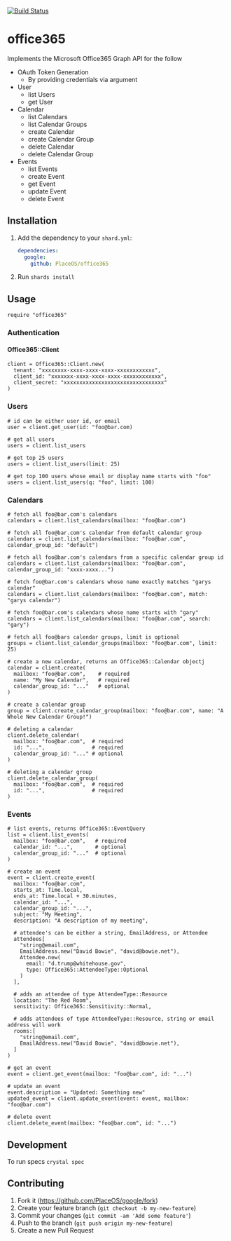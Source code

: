[![Build Status](https://travis-ci.com/PlaceOS/office365.svg?branch=master)](https://travis-ci.com/PlaceOS/office365)

# office365

Implements the Microsoft Office365 Graph API for the follow

* OAuth Token Generation
  - By providing credentials via argument
* User
  - list Users
  - get User
* Calendar
  - list Calendars
  - list Calendar Groups
  - create Calendar
  - create Calendar Group
  - delete Calendar
  - delete Calendar Group
* Events
  - list Events
  - create Event
  - get Event
  - update Event
  - delete Event


## Installation

1. Add the dependency to your `shard.yml`:

   ```yaml
   dependencies:
     google:
       github: PlaceOS/office365
   ```

2. Run `shards install`

## Usage

```crystal
require "office365"
```

### Authentication

#### Office365::Client

```crystal
client = Office365::Client.new(
  tenant: "xxxxxxxx-xxxx-xxxx-xxxx-xxxxxxxxxxxx",
  client_id: "xxxxxxx-xxxx-xxxx-xxxx-xxxxxxxxxxxx",
  client_secret: "xxxxxxxxxxxxxxxxxxxxxxxxxxxxxxxx"
)
```

### Users

```crystal
# id can be either user id, or email
user = client.get_user(id: "foo@bar.com)

# get all users
users = client.list_users

# get top 25 users
users = client.list_users(limit: 25)

# get top 100 users whose email or display name starts with "foo"
users = client.list_users(q: "foo", limit: 100)
```

### Calendars

```crystal
# fetch all foo@bar.com's calendars
calendars = client.list_calendars(mailbox: "foo@bar.com")

# fetch all foo@bar.com's calendar from default calendar group
calendars = client.list_calendars(mailbox: "foo@bar.com", calendar_group_id: "default")

# fetch all foo@bar.com's calendars from a specific calendar group id
calendars = client.list_calendars(mailbox: "foo@bar.com", calendar_group_id: "xxxx-xxxx...")

# fetch foo@bar.com's calendars whose name exactly matches "garys calendar"
calendars = client.list_calendars(mailbox: "foo@bar.com", match: "garys calendar")

# fetch foo@bar.com's calendars whose name starts with "gary"
calendars = client.list_calendars(mailbox: "foo@bar.com", search: "gary")

# fetch all foo@bars calendar groups, limit is optional
groups = client.list_calendar_groups(mailbox: "foo@bar.com", limit: 25)

# create a new calendar, returns an Office365::Calendar objectj
calendar = client.create(
  mailbox: "foo@bar.com",    # required
  name: "My New Calendar",   # required
  calendar_group_id: "..."   # optional
)

# create a calendar group
group = client.create_calendar_group(mailbox: "foo@bar.com", name: "A Whole New Calendar Group!")

# deleting a calendar
client.delete_calendar(
  mailbox: "foo@bar.com",  # required
  id: "...",               # required
  calendar_group_id: "..." # optional
)

# deleting a calendar group
client.delete_calendar_group(
  mailbox: "foo@bar.com",  # required
  id: "...",               # required
)
```

### Events
```crystal
# list events, returns Office365::EventQuery
list = client.list_events(
  mailbox: "foo@bar.com",   # required
  calendar_id: "...",       # optional
  calendar_group_id: "..."  # optional
)

# create an event
event = client.create_event(
  mailbox: "foo@bar.com",
  starts_at: Time.local,
  ends_at: Time.local + 30.minutes,
  calendar_id: "...",
  calendar_group_id: "...",
  subject: "My Meeting",
  description: "A description of my meeting",

  # attendee's can be either a string, EmailAddress, or Attendee
  attendees[
    "string@email.com",
    EmailAddress.new("David Bowie", "david@bowie.net"),
    Attendee.new(
      email: "d.trump@whitehouse.gov",
      type: Office365::AttendeeType::Optional
    )
  ],

  # adds an attendee of type AttendeeType::Resource
  location: "The Red Room",
  sensitivity: Office365::Sensitivity::Normal,

  # adds attendees of type AttendeeType::Resource, string or email address will work
  rooms:[
    "string@email.com",
    EmailAddress.new("David Bowie", "david@bowie.net"),
  ]
)

# get an event
event = client.get_event(mailbox: "foo@bar.com", id: "...")

# update an event
event.description = "Updated: Something new" 
updated_event = client.update_event(event: event, mailbox: "foo@bar.com")

# delete event
client.delete_event(mailbox: "foo@bar.com", id: "...")
```


## Development

To run specs `crystal spec`

## Contributing

1. Fork it (<https://github.com/PlaceOS/google/fork>)
2. Create your feature branch (`git checkout -b my-new-feature`)
3. Commit your changes (`git commit -am 'Add some feature'`)
4. Push to the branch (`git push origin my-new-feature`)
5. Create a new Pull Request
